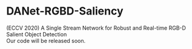 # DANet-RGBD-Saliency
(ECCV 2020) A Single Stream Network for Robust and Real-time RGB-D Salient Object Detection  
Our code will be released soon.
